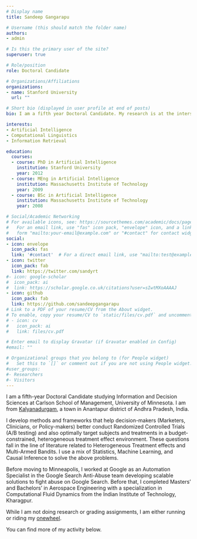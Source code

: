 ```yaml
---
# Display name
title: Sandeep Gangarapu

# Username (this should match the folder name)
authors:
- admin

# Is this the primary user of the site?
superuser: true

# Role/position
role: Doctoral Candidate

# Organizations/Affiliations
organizations:
- name: Stanford University
  url: ""

# Short bio (displayed in user profile at end of posts)
bio: I am a fifth year Doctoral Candidate. My research is at the intersection of Causal Inference and Machine Learning.

interests:
- Artificial Intelligence
- Computational Linguistics
- Information Retrieval

education:
  courses:
  - course: PhD in Artificial Intelligence
    institution: Stanford University
    year: 2012
  - course: MEng in Artificial Intelligence
    institution: Massachusetts Institute of Technology
    year: 2009
  - course: BSc in Artificial Intelligence
    institution: Massachusetts Institute of Technology
    year: 2008

# Social/Academic Networking
# For available icons, see: https://sourcethemes.com/academic/docs/page-builder/#icons
#   For an email link, use "fas" icon pack, "envelope" icon, and a link in the
#   form "mailto:your-email@example.com" or "#contact" for contact widget.
social:
- icon: envelope
  icon_pack: fas
  link: '#contact'  # For a direct email link, use "mailto:test@example.org".
- icon: twitter
  icon_pack: fab
  link: https://twitter.com/sandyrt
#- icon: google-scholar
#  icon_pack: ai
#  link: https://scholar.google.co.uk/citations?user=sIwtMXoAAAAJ
- icon: github
  icon_pack: fab
  link: https://github.com/sandeepgangarapu
# Link to a PDF of your resume/CV from the About widget.
# To enable, copy your resume/CV to `static/files/cv.pdf` and uncomment the lines below.
# - icon: cv
#   icon_pack: ai
#   link: files/cv.pdf

# Enter email to display Gravatar (if Gravatar enabled in Config)
#email: ""

# Organizational groups that you belong to (for People widget)
#   Set this to `[]` or comment out if you are not using People widget.
#user_groups:
#- Researchers
#- Visitors
---
```


I am a fifth-year Doctoral Candidate studying Information and Decision Sciences at Carlson School of Management, University of Minnesota. I am from [Kalyanadurgam](https://goo.gl/maps/CJgEUE9FbMT2), a town in Anantapur district of Andhra Pradesh, India.

I develop methods and frameworks that help decision-makers (Marketers, Clinicians, or Policy-makers) better conduct Randomized Controlled Trials (A/B testing) and also optimally target subjects and treatments in a budget-constrained, heterogeneous treatment effect environment. These questions fall in the line of literature related to Heterogeneous Treatment effects and Multi-Armed Bandits. I use a mix of Statistics, Machine Learning, and Causal Inference to solve the above problems.

Before moving to Minneapolis, I worked at Google as an Automation Specialist in the Google Search Anti-Abuse team developing scalable solutions to fight abuse on Google Search. Before that, I completed Masters’ and Bachelors’ in Aerospace Engineering with a specialization in Computational Fluid Dynamics from the Indian Institute of Technology, Kharagpur.

While I am not doing research or grading assignments, I am either running or riding my [onewheel](https://www.youtube.com/watch?v=XNqOU4jx62I).

You can find more of my activity below.
